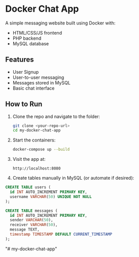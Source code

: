 # Docker Chat App

A simple messaging website built using Docker with:

- HTML/CSS/JS frontend
- PHP backend
- MySQL database

## Features

- User Signup
- User-to-user messaging
- Messages stored in MySQL
- Basic chat interface

## How to Run

1. Clone the repo and navigate to the folder:
   ```bash
   git clone <your-repo-url>
   cd my-docker-chat-app
   ```

2. Start the containers:
   ```bash
   docker-compose up --build
   ```

3. Visit the app at:
   ```
   http://localhost:8080
   ```

4. Create tables manually in MySQL (or automate if desired):

```sql
CREATE TABLE users (
  id INT AUTO_INCREMENT PRIMARY KEY,
  username VARCHAR(50) UNIQUE NOT NULL
);

CREATE TABLE messages (
  id INT AUTO_INCREMENT PRIMARY KEY,
  sender VARCHAR(50),
  receiver VARCHAR(50),
  message TEXT,
  timestamp TIMESTAMP DEFAULT CURRENT_TIMESTAMP
);
```
"# my-docker-chat-app" 
